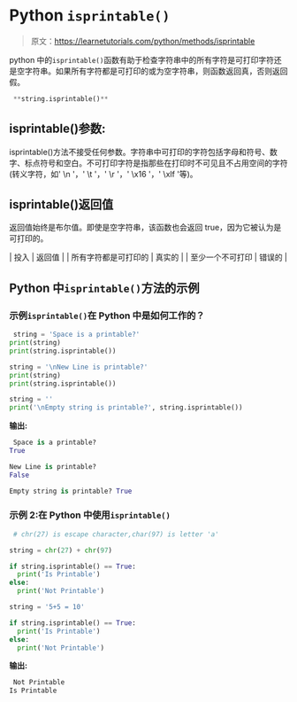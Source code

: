 # Python `isprintable()`

> 原文：<https://learnetutorials.com/python/methods/isprintable>

python 中的`isprintable()`函数有助于检查字符串中的所有字符是可打印字符还是空字符串。如果所有字符都是可打印的或为空字符串，则函数返回真，否则返回假。

```py
 **string.isprintable()** 

```

## isprintable()参数:

isprintable()方法不接受任何参数。字符串中可打印的字符包括字母和符号、数字、标点符号和空白。不可打印字符是指那些在打印时不可见且不占用空间的字符(转义字符，如' \n '，' \t '，' \r '，' \x16 '，' \xlf '等)。

## isprintable()返回值

返回值始终是布尔值。即使是空字符串，该函数也会返回 true，因为它被认为是可打印的。

| 投入 | 返回值 |
| 所有字符都是可打印的 | 真实的 |
| 至少一个不可打印 | 错误的 |

## Python 中`isprintable()`方法的示例

### 示例`isprintable()`在 Python 中是如何工作的？

```py
 string = 'Space is a printable?'
print(string)
print(string.isprintable())

string = '\nNew Line is printable?'
print(string)
print(string.isprintable())

string = ''
print('\nEmpty string is printable?', string.isprintable()) 

```

**输出:**

```py
 Space is a printable?
True

New Line is printable?
False

Empty string is printable? True 
```

### 示例 2:在 Python 中使用`isprintable()`

```py
 # chr(27) is escape character,char(97) is letter 'a'

string = chr(27) + chr(97)

if string.isprintable() == True:
  print('Is Printable')
else:
  print('Not Printable')

string = '5+5 = 10'

if string.isprintable() == True:
  print('Is Printable')
else:
  print('Not Printable') 

```

**输出:**

```py
 Not Printable
Is Printable 
```